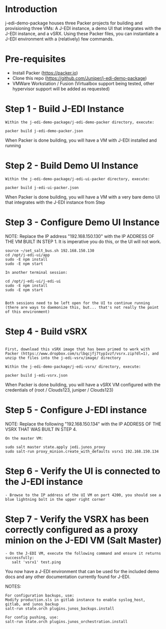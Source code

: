 # Introduction

j-edi-demo-package houses three Packer projects for building and provisioning three VMs: A J-EDI instance, a demo UI that integrates with the J-EDI instance, and a vSRX.  Using these Packer files, you can instantiate a J-EDI environment with a (relatively) few commands.

# Pre-requisites

- Install Packer (https://packer.io)
- Clone this repo (https://github.com/Juniper/j-edi-demo-package)
- VMWare Workstation / Fusion (Virtualbox support being tested, other hypervisor support will be added as requested)

# Step 1 - Build J-EDI Instance
```
Within the j-edi-demo-package/j-edi-demo-packer directory, execute:

packer build j-edi-demo-packer.json
```

When Packer is done building, you will have a VM with J-EDI installed and running


# Step 2 - Build Demo UI Instance
```
Within the j-edi-demo-package/j-edi-ui-packer directory, execute:

packer build j-edi-ui-packer.json
```

When Packer is done building, you will have a VM with a very bare demo UI that integrates with the J-EDI instance from Step

# Step 3 - Configure Demo UI Instance

NOTE: Replace the IP address "192.168.150.130" with the IP ADDRESS OF THE VM BUILT IN STEP 1.  It is imperative you do this, or the UI will not work.
```
source ~/set_salt_bus.sh 192.168.150.130
cd /opt/j-edi-ui/app
sudo -E npm install
sudo -E npm start

In another terminal session:

cd /opt/j-edi-ui/j-edi-ui
sudo -E npm install
sudo -E npm start


Both sessions need to be left open for the UI to continue running (there are ways to daemonize this, but... that's not really the point of this environment)
```

# Step 4 - Build vSRX

```

First, download this vSRX image that has been primed to work with Packer (https://www.dropbox.com/s/lbqcjfj7typ1vzf/vsrx.zip?dl=1), and unzip the files into the j-edi-vsrx/image/ directory

Within the j-edi-demo-package/j-edi-vsrx/ directory, execute:

packer build j-edi-vsrx.json
```

When Packer is done building, you will have a vSRX VM configured with the credentials of (root / Clouds123, juniper / Clouds123)


# Step 5 - Configure J-EDI instance

NOTE: Replace the following "192.168.150.134" with the IP ADDRESS OF THE VSRX THAT WAS BUILT IN STEP 4.
```
On the master VM:

sudo salt master state.apply jedi.junos_proxy
sudo salt-run proxy_minion.create_with_defaults vsrx1 192.168.150.134

```

# Step 6 - Verify the UI is connected to the J-EDI instance
```
- Browse to the IP address of the UI VM on port 4200, you should see a blue lightning bolt in the upper right corner
```

# Step 7 - Verify the VSRX has been correctly configured as a proxy minion on the J-EDI VM (Salt Master)
```
- On the J-EDI VM, execute the following command and ensure it returns successfully:
   salt 'vsrx1' test.ping
```


You now have a J-EDI environment that can be used for the included demo docs and any other documentation currently found for J-EDI.



NOTES:
```
For configuration backups, use:
Modify production.sls in gitlab instance to enable syslog_host, gitlab, and junos_backup
salt-run state.orch plugins.junos_backups.install

For config pushing, use:
salt-run state.orch plugins.junos_orchestration.install
```